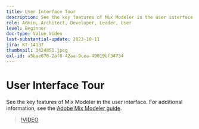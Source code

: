 ```yaml
---
title: User Interface Tour
description: See the key features of Mix Modeler in the user interface.
role: Admin, Architect, Developer, Leader, User
level: Beginner
doc-type: Value Video
last-substantial-update: 2023-10-11
jira: KT-14137
thumbnail: 3424851.jpeg
exl-id: a5bae676-2af6-42aa-9cea-49019bf34734
---
```

# User Interface Tour

See the key features of Mix Modeler in the user interface. For additional information, see the [Adobe Mix Modeler guide](https://experienceleague.adobe.com/docs/mix-modeler/using/get-started/workflow.html).

>[!VIDEO](https://video.tv.adobe.com/v/3424851?quality=12&learn=on)

